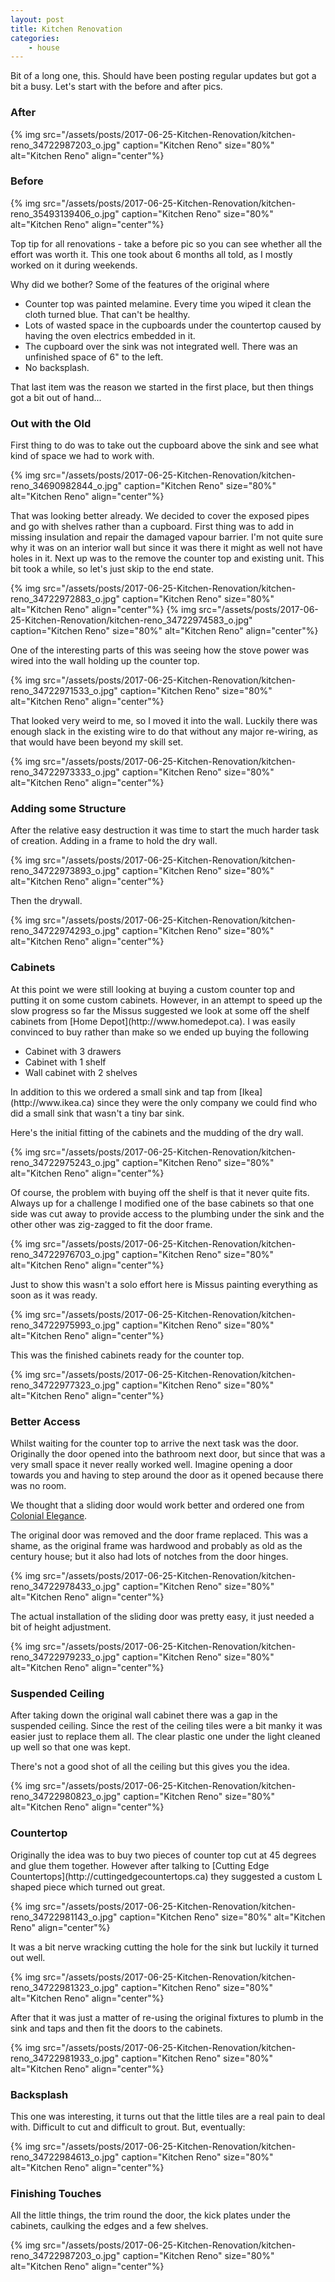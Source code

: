 ```yaml
---
layout: post
title: Kitchen Renovation
categories:
    - house
---
```


Bit of a long one, this. Should have been posting regular updates but got a bit a busy. Let's start with the before and after pics.
<h3>After</h3>

{% img src="/assets/posts/2017-06-25-Kitchen-Renovation/kitchen-reno_34722987203_o.jpg" caption="Kitchen Reno" size="80%" alt="Kitchen Reno" align="center"%}

<h3>Before</h3>
{% img src="/assets/posts/2017-06-25-Kitchen-Renovation/kitchen-reno_35493139406_o.jpg" caption="Kitchen Reno" size="80%" alt="Kitchen Reno" align="center"%}

Top tip for all renovations - take a before pic so you can see whether all the effort was worth it. This one took about 6 months all told, as I mostly worked on it during weekends.

Why did we bother? Some of the features of the original where
<ul>
<li>Counter top was painted melamine. Every time you wiped it clean the cloth turned blue. That can't be healthy.</li>
<li>Lots of wasted space in the cupboards under the countertop caused by having the oven electrics embedded in it.</li>
<li>The cupboard over the sink was not integrated well. There was an unfinished space of 6" to the left.</li>
<li>No backsplash.</li>
</ul>
That last item was the reason we started in the first place, but then things got a bit out of hand...
<h3>Out with the Old</h3>
First thing to do was to take out the cupboard above the sink and see what kind of space we had to work with.

{% img src="/assets/posts/2017-06-25-Kitchen-Renovation/kitchen-reno_34690982844_o.jpg" caption="Kitchen Reno" size="80%" alt="Kitchen Reno" align="center"%}

That was looking better already. We decided to cover the exposed pipes and go with shelves rather than a cupboard. First thing was to add in missing insulation and repair the damaged vapour barrier. I'm not quite sure why it was on an interior wall but since it was there it might as well not have holes in it. Next up was to the remove the counter top and existing unit. This bit took a while, so let's just skip to the end state.

{% img src="/assets/posts/2017-06-25-Kitchen-Renovation/kitchen-reno_34722972883_o.jpg" caption="Kitchen Reno" size="80%" alt="Kitchen Reno" align="center"%}
{% img src="/assets/posts/2017-06-25-Kitchen-Renovation/kitchen-reno_34722974583_o.jpg" caption="Kitchen Reno" size="80%" alt="Kitchen Reno" align="center"%}

One of the interesting parts of this was seeing how the stove power was wired into the wall holding up the counter top.

{% img src="/assets/posts/2017-06-25-Kitchen-Renovation/kitchen-reno_34722971533_o.jpg" caption="Kitchen Reno" size="80%" alt="Kitchen Reno" align="center"%}

That looked very weird to me, so I moved it into the wall. Luckily there was enough slack in the existing wire to do that without any major re-wiring, as that would have been beyond my skill set.

{% img src="/assets/posts/2017-06-25-Kitchen-Renovation/kitchen-reno_34722973333_o.jpg" caption="Kitchen Reno" size="80%" alt="Kitchen Reno" align="center"%}
<h3>Adding some Structure</h3>
After the relative easy destruction it was time to start the much harder task of creation. Adding in a frame to hold the dry wall.

{% img src="/assets/posts/2017-06-25-Kitchen-Renovation/kitchen-reno_34722973893_o.jpg" caption="Kitchen Reno" size="80%" alt="Kitchen Reno" align="center"%}

Then the drywall.

{% img src="/assets/posts/2017-06-25-Kitchen-Renovation/kitchen-reno_34722974293_o.jpg" caption="Kitchen Reno" size="80%" alt="Kitchen Reno" align="center"%}
<h3>Cabinets</h3>
At this point we were still looking at buying a custom counter top and putting it on some custom cabinets. However, in an attempt to speed up the slow progress so far the Missus suggested we look at some off the shelf cabinets from [Home Depot](http://www.homedepot.ca). I was easily convinced to buy rather than make so we ended up buying the following
<ul>
<li>Cabinet with 3 drawers</li>
<li>Cabinet with 1 shelf</li>
<li>Wall cabinet with 2 shelves</li>
</ul>
In addition to this we ordered a small sink and tap from [Ikea](http://www.ikea.ca) since they were the only company we could find who did a small sink that wasn't a tiny bar sink.

Here's the initial fitting of the cabinets and the mudding of the dry wall.

{% img src="/assets/posts/2017-06-25-Kitchen-Renovation/kitchen-reno_34722975243_o.jpg" caption="Kitchen Reno" size="80%" alt="Kitchen Reno" align="center"%}

Of course, the problem with buying off the shelf is that it never quite fits. Always up for a challenge I modified one of the base cabinets so that one side was cut away to provide access to the plumbing under the sink and the other other was zig-zagged to fit the door frame.

{% img src="/assets/posts/2017-06-25-Kitchen-Renovation/kitchen-reno_34722976703_o.jpg" caption="Kitchen Reno" size="80%" alt="Kitchen Reno" align="center"%}

Just to show this wasn't a solo effort here is Missus painting everything as soon as it was ready.

{% img src="/assets/posts/2017-06-25-Kitchen-Renovation/kitchen-reno_34722975993_o.jpg" caption="Kitchen Reno" size="80%" alt="Kitchen Reno" align="center"%}

This was the finished cabinets ready for the counter top.

{% img src="/assets/posts/2017-06-25-Kitchen-Renovation/kitchen-reno_34722977323_o.jpg" caption="Kitchen Reno" size="80%" alt="Kitchen Reno" align="center"%}
<h3>Better Access</h3>
Whilst waiting for the counter top to arrive the next task was the door. Originally the door opened into the bathroom next door, but since that was a very small space it never really worked well. Imagine opening a door towards you and having to step around the door as it opened because there was no room.

We thought that a sliding door would work better and ordered one from [Colonial Elegance](http://www.colonialelegance.com/catalogue/folding-doors/).

The original door was removed and the door frame replaced. This was a shame, as the original frame was hardwood and probably as old as the century house; but it also had lots of notches from the door hinges.

{% img src="/assets/posts/2017-06-25-Kitchen-Renovation/kitchen-reno_34722978433_o.jpg" caption="Kitchen Reno" size="80%" alt="Kitchen Reno" align="center"%}

The actual installation of the sliding door was pretty easy, it just needed a bit of height adjustment.

{% img src="/assets/posts/2017-06-25-Kitchen-Renovation/kitchen-reno_34722979233_o.jpg" caption="Kitchen Reno" size="80%" alt="Kitchen Reno" align="center"%}
<h3>Suspended Ceiling</h3>
After taking down the original wall cabinet there was a gap in the suspended ceiling. Since the rest of the ceiling tiles were a bit manky it was easier just to replace them all. The clear plastic one under the light cleaned up well so that one was kept.

There's not a good shot of all the ceiling but this gives you the idea.

{% img src="/assets/posts/2017-06-25-Kitchen-Renovation/kitchen-reno_34722980823_o.jpg" caption="Kitchen Reno" size="80%" alt="Kitchen Reno" align="center"%}
<h3>Countertop</h3>
Originally the idea was to buy two pieces of counter top cut at 45 degrees and glue them together. However after talking to [Cutting Edge Countertops](http://cuttingedgecountertops.ca) they suggested a custom L shaped piece which turned out great.

{% img src="/assets/posts/2017-06-25-Kitchen-Renovation/kitchen-reno_34722981143_o.jpg" caption="Kitchen Reno" size="80%" alt="Kitchen Reno" align="center"%}

It was a bit nerve wracking cutting the hole for the sink but luckily it turned out well.

{% img src="/assets/posts/2017-06-25-Kitchen-Renovation/kitchen-reno_34722981323_o.jpg" caption="Kitchen Reno" size="80%" alt="Kitchen Reno" align="center"%}

After that it was just a matter of re-using the original fixtures to plumb in the sink and taps and then fit the doors to the cabinets.

{% img src="/assets/posts/2017-06-25-Kitchen-Renovation/kitchen-reno_34722981933_o.jpg" caption="Kitchen Reno" size="80%" alt="Kitchen Reno" align="center"%}
<h3>Backsplash</h3>
This one was interesting, it turns out that the little tiles are a real pain to deal with. Difficult to cut and difficult to grout. But, eventually:

{% img src="/assets/posts/2017-06-25-Kitchen-Renovation/kitchen-reno_34722984613_o.jpg" caption="Kitchen Reno" size="80%" alt="Kitchen Reno" align="center"%}
<h3>Finishing Touches</h3>
All the little things, the trim round the door, the kick plates under the cabinets, caulking the edges and a few shelves.

{% img src="/assets/posts/2017-06-25-Kitchen-Renovation/kitchen-reno_34722987203_o.jpg" caption="Kitchen Reno" size="80%" alt="Kitchen Reno" align="center"%}